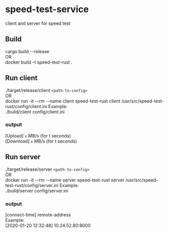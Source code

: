 # speed-test-service
client and server for speed test

## Build
cargo build --release  
OR  
docker build -t speed-test-rust .

## Run client 
./target/release/client `<path-to-config>`   
OR  
docker run -it --rm --name client speed-test-rust client /usr/src/speed-test-rust/config/client.ini
Example:   
./build/client config/client.ini

### output
  [Upload] `x` MB/s (for t seconds)   
  [Download] `x` MB/s (for t seconds)   

## Run server
./target/release/server `<path-to-config>`   
OR  
docker run -it --rm --name server speed-test-rust server /usr/src/speed-test-rust/config/server.ini 
Example:   
./build/server config/server.ini
  
### output
  [connect-time] remote-address   
  Example:   
  [2020-01-20 12:32:48] 10.24.52.80:8000